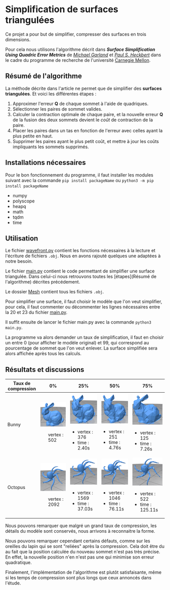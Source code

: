 # Simplification de surfaces triangulées

Ce projet a pour but de simplifier, compresser des surfaces en trois dimensions.

Pour cela nous utilisons l'algorithme décrit dans ***Surface Simplification Using Quadric Error Metrics*** de *[Michael Garland](https://www.cs.cmu.edu/afs/cs/user/garland/www/home.html)* et *[Paul S. Heckbert](https://www.cs.cmu.edu/~ph/)* dans le cadre du programme de recherche de l'université [Carnegie Mellon](https://www.cmu.edu/).

## Résumé de l'algorithme

La méthode décrite dans l'article ne permet que de simplifier des **surfaces triangulées**.
Et voici les différentes étapes :
1. Approximer l'erreur **Q** de chaque sommet à l'aide de quadriques.
2. Sélectionner les paires de sommet valides.
3. Calculer la contraction optimale de chaque paire, et la nouvelle erreur **Q** de la fusion des deux sommets devient le *coût* de contraction de la paire.
4. Placer les paires dans un tas en fonction de l'erreur avec celles ayant la plus petite en haut.
5. Supprimer les paires ayant le plus petit coût, et mettre à jour les coûts impliquants les sommets supprimés.

## Installations nécessaires

Pour le bon fonctionnement du programme, il faut installer les modules suivant avec la commande `pip install packageName` ou
`python3 -m pip install packageName`

* numpy
* polyscope
* heapq
* math
* tqdm
* time

## Utilisation 

Le fichier [wavefront.py](wavefront.py) contient les fonctions nécessaires à la lecture et l'écriture de fichiers `.obj`. Nous en avons rajouté quelques une adaptées à notre besoin.

Le fichier [main.py](main.py) contient le code permettant de simplifier une surface triangulée. Dans celui-ci nous retrouvons toutes les [étapes](Résumé de l'algorithme) décrites précédement.

Le dossier [Mesh](/Mesh) contient tous les fichiers `.obj`.

Pour simplifier une surface, il faut choisir le modèle que l'on veut simplifier, pour cela, il faut commenter ou décommenter les lignes nécessaires entre la 20 et 23 du fichier [main.py](main.py).

Il suffit ensuite de lancer le fichier main.py avec la commande `python3 main.py`.

La programme va alors demander un taux de simplification, il faut en choisir un entre 0 (pour afficher le modèle original) et 99, qui correspond au pourcentage de sommet que l'on veut enlever. La surface simplifiée sera alors affichée après tous les calculs.

## Résultats et discussions

| Taux de compression |    0%    |    25%    |    50%    |    75%    |
| --------------------|----------|-----------|-----------|-----------|
| Bunny | <img src="/readme_assets/bunny.png"> <ul>vertex : 502</ul> | <img src="/readme_assets/bunny25.png"> <ul><li>vertex : 376</li><li>time : 2.40s</li></ul> | <img src="/readme_assets/bunny50.png"> <ul><li>vertex : 251</li><li>time : 4.76s</li></ul> | <img src="/readme_assets/bunny75.png"> <ul><li>vertex : 125</li><li>time : 7.26s</li></ul>
| Octopus | <img src="/readme_assets/octopus.png"> <ul>vertex : 2092</ul> | <img src="/readme_assets/octopus25.png"> <ul><li>vertex : 1569</li><li>time : 37.03s</li></ul> | <img src="/readme_assets/octopus50.png"> <ul><li>vertex : 1046</li><li>time : 76.11s</li></ul> | <img src="/readme_assets/octopus75.png"> <ul><li>vertex : 522</li><li>time : 125.11s</li></ul>

Nous pouvons remarquer que malgré un grand taux de compression, les détails du modèle sont conservés, nous arrivons à reconnaitre la forme.

Nous pouvons remarquer cependant certains défauts, comme sur les oreilles du lapin qui se sont "reliées" après la compression. Cela doit être du au fait que la position calculée du nouveau sommet n'est pas très précise. En effet, la nouvelle position n'en n'est pas une qui minimise son erreur quadratique.

Finalement, l'implémentation de l'algorithme est plutôt satisfaisante, même si les temps de compression sont plus longs que ceux annoncés dans l'étude.
